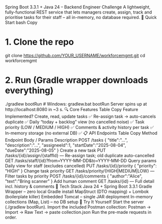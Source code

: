 Spring Boot 3.3.1 + Java 24 – Backend Engineer Challenge
A lightweight, fully-functional REST service that lets managers create, assign, track and prioritise tasks for their staff – all in-memory, no database required.
🚀 Quick Start
bash
Copy
# 1. Clone the repo
git clone https://github.com/YOUR_USERNAME/workforcemgmt.git
cd workforcemgmt

# 2. Run (Gradle wrapper downloads everything)
./gradlew bootRun        # Windows: gradlew.bat bootRun
Server spins up at http://localhost:8080 in ~3 s.
🔍 Core Features
Table
Copy
Feature	Implemented?
Create, read, update tasks	✅
Re-assign task → auto-cancels duplicate	✅
Daily “today + backlog” view (no cancelled noise)	✅
Task priority (LOW / MEDIUM / HIGH)	✅
Comments & activity history per task	✅
In-memory storage (no external DB)	✅
📋 API Endpoints
Table
Copy
Method	Endpoint	Body / Params	Description
POST	/tasks	{ "title":"...", "description":"...", "assigneeId":1, "startDate":"2025-08-04", "dueDate":"2025-08-05" }	Create a new task
PUT	/tasks/{id}/assign/{staffId}	—	Re-assign task; old duplicate auto-cancelled
GET	/tasks/staff/{id}?from=YYYY-MM-DD&to=YYYY-MM-DD	Query params	Daily view for staff (excludes cancelled)
PUT	/tasks/{id}/priority	{ "priority": "HIGH" }	Change task priority
GET	/tasks/priority/{HIGH|MEDIUM|LOW}	—	Filter tasks by priority
POST	/tasks/{id}/comments	{ "author":"Alice", "text":"Bring scanner" }	Add human comment
GET	/tasks/{id}	—	Full detail incl. history & comments
🔧 Tech Stack
Java 24 + Spring Boot 3.3.1
Gradle Wrapper – zero local Gradle install
MapStruct (DTO mapping) + Lombok (boilerplate killer)
Embedded Tomcat – single JAR deployment
In-memory collections (Map, List) – no DB setup
🧪 Try It Yourself
Start the server (./gradlew bootRun).
Import the included Postman collection:
Postman → Import → Raw Text → paste collection.json
Run the pre-made requests in order.
